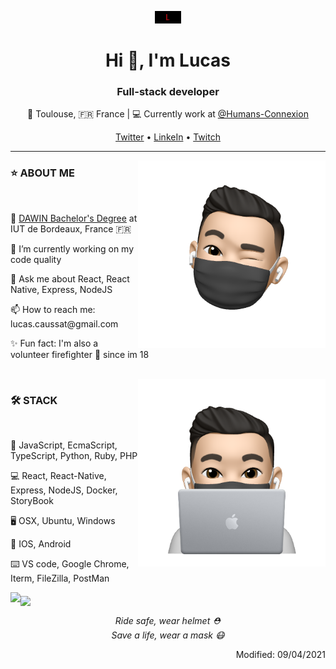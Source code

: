 <p align="center">
  <img src="https://github.com/Lu-Ks/Lu-Ks/blob/main/assets/cover.gif" alt="Lucas loading" height="20"/>
</p>
<h1 align="center">Hi 👋, I'm Lucas</h1>
<h3 align="center">Full-stack developer</h3>
<p align="center">📍 Toulouse, 🇫🇷 France | 💻 Currently work at <a href="https://github.com/Humans-Connexion">@Humans-Connexion</a></p>
<p align="center"><a href="https://twitter.com/Lu_K_s_">Twitter</a> • <a href="https://www.linkedin.com/in/lucas-caussat/">LinkeIn</a> • <a href="https://www.twitch.tv/lu_kss">Twitch</a>
<hr>
<img align="right" src="https://github.com/Lu-Ks/Lu-Ks/blob/main/assets/memoji.png" alt="memoji_wink" width="300"/>
<h3>⭐ ABOUT ME</h3><br>
<p>🔭 <a href="https://www.iut.u-bordeaux.fr/info/">DAWIN Bachelor's Degree</a> at IUT de Bordeaux, France 🇫🇷</p>
<p>🌱 I’m currently working on my code quality</p>
<p>💬 Ask me about React, React Native, Express, NodeJS</p>
<p>📫 How to reach me: lucas.caussat@gmail.com</p>
<p>✨ Fun fact: I'm also a volunteer firefighter 🚒 since im 18</p><br>
<img align="right" src="https://github.com/Lu-Ks/Lu-Ks/blob/main/assets/memoji_work.png" alt="memoji_work" width="300"/>
<h3>🛠 STACK</h3><br>
<p>💊 JavaScript, EcmaScript, TypeScript, Python, Ruby, PHP</p>
<p>💻 React, React-Native, Express, NodeJS, Docker, StoryBook</p>
<p>🖥 OSX, Ubuntu, Windows</p>
<p>📱 IOS, Android</p>
<p>⌨️ VS code, Google Chrome, Iterm, FileZilla, PostMan</p>
<img align="left" src="https://github-readme-stats.vercel.app/api/top-langs/?username=lu-ks&hide=php&theme=dark&layout=compact&hide_border=true&bg_color=000"/>
<img align="middle" src="https://github-readme-stats.vercel.app/api?username=Lu-Ks&count_private=true&theme=dark&show_icons=true&icon_color=e10e19&hide=stars&hide_title=true&hide_border=true&bg_color=000"/>
<p align="center"><i>Ride safe, wear helmet ⛑️</i><br><i>Save a life, wear a mask 😷</i></p>
<p align="right">Modified: 09/04/2021</p>
